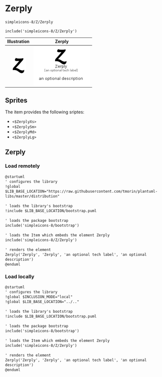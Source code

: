 # Zerply


```text
simpleicons-8/Z/Zerply
```

```text
include('simpleicons-8/Z/Zerply')
```



| Illustration | Zerply |
| :---: | :---: |
| ![illustration for Illustration](../../simpleicons-8/Z/Zerply.png) | ![illustration for Zerply](../../simpleicons-8/Z/Zerply.Local.png) |



## Sprites
The item provides the following sriptes:

- `<$ZerplyXs>`
- `<$ZerplySm>`
- `<$ZerplyMd>`
- `<$ZerplyLg>`





## Zerply

### Load remotely
```plantuml
@startuml
' configures the library
!global $LIB_BASE_LOCATION="https://raw.githubusercontent.com/tmorin/plantuml-libs/master/distribution"

' loads the library's bootstrap
!include $LIB_BASE_LOCATION/bootstrap.puml

' loads the package bootstrap
include('simpleicons-8/bootstrap')

' loads the Item which embeds the element Zerply
include('simpleicons-8/Z/Zerply')

' renders the element
Zerply('Zerply', 'Zerply', 'an optional tech label', 'an optional description')
@enduml
```

### Load locally
```plantuml
@startuml
' configures the library
!global $INCLUSION_MODE="local"
!global $LIB_BASE_LOCATION="../.."

' loads the library's bootstrap
!include $LIB_BASE_LOCATION/bootstrap.puml

' loads the package bootstrap
include('simpleicons-8/bootstrap')

' loads the Item which embeds the element Zerply
include('simpleicons-8/Z/Zerply')

' renders the element
Zerply('Zerply', 'Zerply', 'an optional tech label', 'an optional description')
@enduml
```


